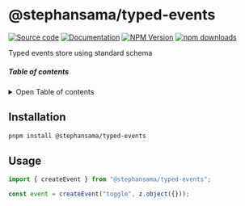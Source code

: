 # @stephansama/typed-events

[![Source code](https://img.shields.io/badge/Source-666666?style=flat&logo=github&label=Github&labelColor=211F1F)](https://github.com/stephansama/packages/tree/main/core/typed-events)
[![Documentation](https://img.shields.io/badge/Documentation-211F1F?style=flat&logo=Wikibooks&labelColor=211F1F)](https://packages.stephansama.info/api/@stephansama/typed-events)
[![NPM Version](https://img.shields.io/npm/v/%40stephansama%2Ftyped-events?logo=npm&logoColor=red&color=211F1F&labelColor=211F1F)](https://www.npmjs.com/package/@stephansama/typed-events)
[![npm downloads](https://img.shields.io/npm/dw/@stephansama/typed-events?labelColor=211F1F)](https://www.npmjs.com/package/@stephansama/typed-events)

Typed events store using standard schema

##### Table of contents

<details><summary>Open Table of contents</summary>

- [Installation](#installation)
- [Usage](#usage)

</details>

## Installation

```sh
pnpm install @stephansama/typed-events
```

## Usage

```js
import { createEvent } from "@stephansama/typed-events";

const event = createEvent("toggle", z.object({}));
```

